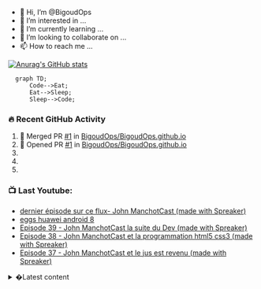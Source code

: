 - 👋 Hi, I’m @BigoudOps
- 👀 I’m interested in ...
- 🌱 I’m currently learning ...
- 💞️ I’m looking to collaborate on ...
- 📫 How to reach me ...

<!---
BigoudOps/BigoudOps is a ✨ special ✨ repository because its `README.md` (this file) appears on your GitHub profile.
You can click the Preview link to take a look at your changes.
--->

[![Anurag's GitHub stats](https://github-readme-stats.vercel.app/api?username=BigoudOps&show_icons=true&hide_border=false&title_color=3B1F94f&icon_color=FFE500&bg_color=09131B&text_color=ffffff&border_color=0c1a25)](https://github.com/anuraghazra/github-readme-stats)
```mermaid
  graph TD;
      Code-->Eat;
      Eat-->Sleep;
      Sleep-->Code;
```
### 🔥 Recent GitHub Activity

<!--START_SECTION:activity-->
1. 🎉 Merged PR [#1](https://github.com/BigoudOps/BigoudOps.github.io/pull/1) in [BigoudOps/BigoudOps.github.io](https://github.com/BigoudOps/BigoudOps.github.io)
2. 💪 Opened PR [#1](https://github.com/BigoudOps/BigoudOps.github.io/pull/1) in [BigoudOps/BigoudOps.github.io](https://github.com/BigoudOps/BigoudOps.github.io)
3. 
4.
5.
<!--END_SECTION:activity-->
### 📺 Last Youtube:

<!-- YOUTUBE:START -->
- [dernier épisode sur ce flux- John ManchotCast &lpar;made with Spreaker&rpar;](https://www.youtube.com/watch?v=J73IX1faNfA)
- [eggs huawei android 8](https://www.youtube.com/watch?v=SC5zfie0hd0)
- [Episode 39 - John ManchotCast la suite du Dev &lpar;made with Spreaker&rpar;](https://www.youtube.com/watch?v=X6nS3IbHg8w)
- [Episode 38 - John ManchotCast et la programmation html5 css3 &lpar;made with Spreaker&rpar;](https://www.youtube.com/watch?v=zpNfZxyzIiI)
- [Episode 37 - John ManchotCast et le jus est revenu &lpar;made with Spreaker&rpar;](https://www.youtube.com/watch?v=TBpIZKNmpEc)
<!-- YOUTUBE:END -->
<details>
  <summary>�Latest content</summary>

<!-- BLOG-POST-LIST:START -->
-
-
-
-
-
<!-- BLOG-POST-LIST:END -->
  <details>
